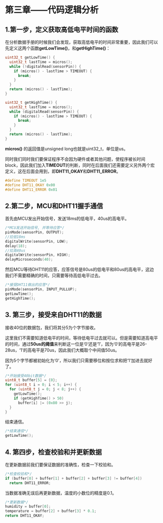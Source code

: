 # 第三章——代码逻辑分析

## 1.第一步，定义获取高低电平时间的函数

在分析数据手册的时候我们会发现，获取高低电平的时间非常重要，因此我们可以先定义这两个函数**getLowTime()**，和**getHighTime()**：

```cpp
uint32_t getLowTime() {
  uint32_t lastTime = micros();
  while (!digitalRead(sensorPin)) {
    if (micros() - lastTime > TIMEOUT) {
      break;
    }
  }
  return (micros() - lastTime);
}
```

```cpp
uint32_t getHighTime() {
  uint32_t lastTime = micros();
  while (digitalRead(sensorPin)) {
    if (micros() - lastTime > TIMEOUT) {
      break;
    }
  }
  return (micros() - lastTime);
}
```

**micros()** 的返回值是unsigned long也就是uint32_t，单位是us。

同时我们同时我们要保证程序不会因为硬件或者其他问题，使程序被长时间block，因此我们加入**TIMEOUT**的判断，同时在后面我们还需要定义另外两个宏定义，这在后面会用到，即**DHT11_OKAY**和**DHT11_ERROR**。

```cpp
#define TIMEOUT 1e5
#define DHT11_OKAY 0x00
#define DHT11_ERROR 0x01
```

## 2.第二步，MCU和DHT11握手通信

首先由MCU发出开始信号，发送18ms的低电平，40us的高电平。

```cpp
/*MCU发送开始信号, 并等待应答*/
pinMode(sensorPin, OUTPUT);
//拉低18ms
digitalWrite(sensorPin, LOW);
delay(18);
//拉高40us
digitalWrite(sensorPin, HIGH);
delayMicroseconds(40);
```

然后MCU等待DHT11的应答，应答信号是80us的低电平和80us的高电平，这边我们不需要精确的时间，只需要等待高低电平过去。

```cpp
/*接受DHT11做出的应答*/
pinMode(sensorPin, INPUT_PULLUP);
getLowTime();
getHighTime();
```

## 3. 第三步，接受来自DHT11的数据

接收40位的数据包，我们将其分5为个字节接收。

这里我们不需要知道低电平的时间，等待低电平过去就可以。但是需要知道高电平的时间，通过**50us的阈值**来判断这一位是‘0’还是‘1’，因为‘0’的高电平是26-28us，‘1’的高电平是70us，因此我们大概取个中间值50us。

因为5个字节都被初始化为‘0’，所以我们只需要移位和按位求和把‘1’加进去就好了。

```cpp
/*开始接受40bit数据*/
uint8_t buffer[5] = {0};
for (uint8_t i = 0; i < 5; i++) {
  for (uint8_t j = 0; j < 8; j++) {
    getLowTime();
    if (getHighTime() > 50)
      buffer[i] |= (0x80 >> j);
  }
}
```

结束通信。

```cpp
/*结束通信*/
getLowTime();
```

## 4. 第四步，检查校验和并更新数据

在更新数据前我们要保证数据的准确性，检查一下校验和。

```cpp
/*检查校验和*/
if (buffer[0] + buffer[1] + buffer[2] + buffer[3] != buffer[4])
  return DHT11_ERROR;

```

当数据准确无误后再更新数据，温度的小数位的精度是0.1。

```cpp
/*更新数据*/
humidity = buffer[0];
temperature = buffer[2] + buffer[3] * 0.1;
return DHT11_OKAY;
```
